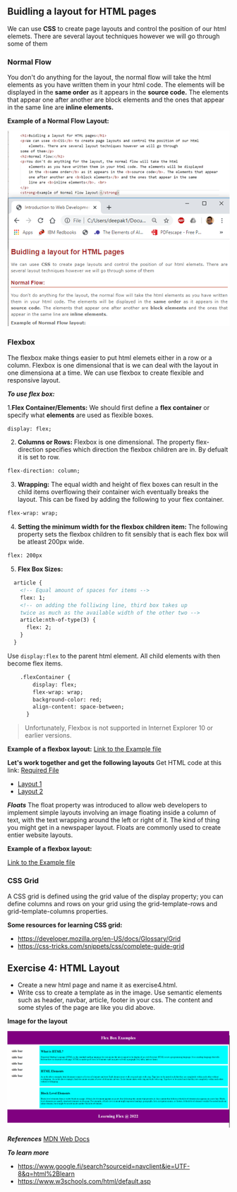 ## Buidling a layout for HTML pages

We can use **CSS** to create page layouts and control the position of our html elemets. There are several layout techniques however we will go through some of them

### Normal Flow

You don't do anything for the layout, the normal flow will take the html elements as you have written them in your html code. The elements will be displayed in the **same order** as it appears in the **source code.** The elements that appear one after another are block elements and the ones that appear in the same line are **inline elements.**

**Example of a Normal Flow Layout:**

![Normal Layout](assets/images/nlayout.png)

### Flexbox

The flexbox make things easier to put html elemets either in a row or a column. Flexbox is one dimensional that is we can deal with the layout in one dimensiona at a time. We can use flexbox to create flexible and responsive layout.

***To use flex box:***

1.**Flex Container/Elements:** We should first define a **flex container** or specify what **elements** are used as flexible boxes.

```html
display: flex;
```

2. **Columns or Rows:** Flexbox is one dimensional. The property flex-direction specifies which direction the flexbox children are in. By defualt it is set to row.

```html
flex-direction: column;
```

3. **Wrapping:** The equal width and height of flex boxes can result in the child items overflowing their container wich eventually breaks the layout. This can be fixed by adding the following to your flex container.

```html
flex-wrap: wrap;
```

4. **Setting the minimum width for the flexbox children item:**  The following property sets the flexbox children to fit sensibly that is each flex box will be atleast 200px wide.

```html
flex: 200px
```
5. **Flex Box Sizes:**

```html
  article {
    <!-- Equal amount of spaces for items -->
    flex: 1;
    <!-- on adding the folliwing line, third box takes up
    twice as much as the available width of the other two -->
    article:nth-of-type(3) {
      flex: 2;
    }
  }
```

Use ```display:flex``` to the parent html element. All child elements with then become flex items.
```html
    .flexContainer {
        display: flex;
        flex-wrap: wrap;
        background-color: red;
        align-content: space-between;
      }
```
> Unfortunately, Flexbox is not supported in Internet Explorer 10 or earlier versions.

**Example of a flexbox layout:** [Link to the Example file](https://dipaish.github.io/www2020/flexbox.html)

**Let's work together and get the following layouts**
Get HTML code at this link: [Required File](https://dipaish.github.io/www2020/flex_box_in_class22.html)

- [Layout 1](https://dipaish.github.io/www2020/images/Lay1.PNG)
- [Layout 2](https://dipaish.github.io/www2020/images/layout2.PNG)

***Floats***
The float property was introduced to allow web developers to implement simple layouts involving an image floating inside a column of text, with the text wrapping around the left or right of it. The kind of thing you might get in a newspaper layout. Floats are commonly used to create entier website layouts.

**Example of a flexbox layout:**

[Link to the Example file ](https://dipaish.github.io/www2020/floatexample.html)

### CSS Grid

A CSS grid is defined using the grid value of the display property; you can define columns and rows on your grid using the grid-template-rows and grid-template-columns properties.

**Some resources for learning CSS grid:**
- https://developer.mozilla.org/en-US/docs/Glossary/Grid
- https://css-tricks.com/snippets/css/complete-guide-grid

## Exercise 4: HTML Layout

- Create a new html page and name it as exercise4.html.
- Write css to create a template as in the image. Use semantic elements such as header, navbar, article, footer in your css. The content and some styles of the page are like you did above.

**Image for the layout**

![Exercise 4: HTML Layout](assets/images/task4.png)

***References***
[MDN Web Docs](https://developer.mozilla.org/en-US/docs/Learn/HTML/Introduction_to_HTML)

***To learn more***
- https://www.google.fi/search?sourceid=navclient&ie=UTF-8&q=html%2Blearn
- https://www.w3schools.com/html/default.asp